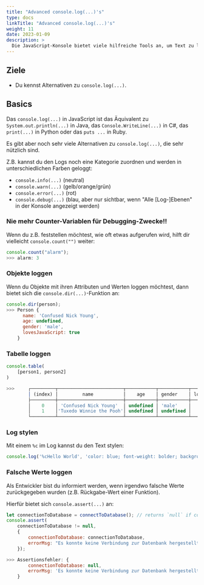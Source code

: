 ```yaml
---
title: "Advanced console.log(...)'s"
type: docs
linkTitle: "Advanced console.log(...)'s"
weight: 11
date: 2023-01-09
description: >
  Die JavaScript-Konsole bietet viele hilfreiche Tools an, um Text zu loggen. Diese Möglichkeiten schauen wir uns hier an.
---
```



## Ziele
* Du kennst Alternativen zu `console.log(...)`.


## Basics
Das `console.log(...)` in JavaScript ist das Äquivalent zu `System.out.println(...)` in Java, das `Console.WriteLine(...)` in C#, das `print(...)` in Python oder das `puts ...` in Ruby.

Es gibt aber noch sehr viele Alternativen zu `console.log(...)`, die sehr nützlich sind.

Z.B. kannst du den Logs noch eine Kategorie zuordnen und werden in unterschiedlichen Farben geloggt:
* `console.info(...)` (neutral)
* `console.warn(...)` (gelb/orange/grün)
* `console.error(...)` (rot)
* `console.debug(...)` (blau, aber nur sichtbar, wenn "Alle [Log-]Ebenen" in der Konsole angezeigt werden)

### Nie mehr Counter-Variablen für Debugging-Zwecke!!
Wenn du z.B. feststellen möchtest, wie oft etwas aufgerufen wird, hilft dir vielleicht `console.count("")` weiter:

```javascript
console.count("alarm");
>>> alarm: 3
```

### Objekte loggen
Wenn du Objekte mit ihren Attributen und Werten loggen möchtest, dann bietet sich die `console.dir(...)`-Funktion an:

```javascript
console.dir(person);
>>> Person {
      name: 'Confused Nick Young',
      age: undefined,
      gender: 'male',
      lovesJavaScript: true
    }
```

### Tabelle loggen
```javascript
console.table(
    [person1, person2]
)

>>>     ┌─────────┬────────────────────────┬───────────┬───────────┬─────────────────┐
        │ (index) │         name           │    age    │ gender    │ lovesJavaScript │
        ├─────────┼────────────────────────┼───────────┼───────────┼─────────────────┤
        │    0    │ 'Confused Nick Young'  │ undefined │ 'male'    │      false      │
        │    1    │'Tuxedo Winnie the Pooh'│ undefined │ undefined │      true       │
        └─────────┴────────────────────────┴───────────┴───────────┴─────────────────┘
```

### Log stylen
Mit einem `%c` im Log kannst du den Text stylen:
 
 ```javascript
console.log('%cHello World', 'color: blue; font-weight: bolder; background-color: white; border-radius: 2em; padding: 1em;')
 ```

### Falsche Werte loggen
Als Entwickler bist du informiert werden, wenn irgendwo falsche Werte zurückgegeben wurden (z.B. Rückgabe-Wert einer Funktion).

Hierfür bietet sich `console.assert(...)` an:

```javascript
let connectionToDatabase = connectToDatabase(); // returns `null` if connection fails.
console.assert(
    connectionToDatabase != null, 
    {
        connectionToDatabase: connectionToDatabase,
        errorMsg: "Es konnte keine Verbindung zur Datenbank hergestellt werden. ¯\_(ツ)_/¯"
    });

>>> Assertionsfehler: {
        connectionToDatabase: null, 
        errorMsg: 'Es konnte keine Verbindung zur Datenbank hergestellt werden. ¯_(ツ)_/¯'
    }
```